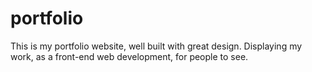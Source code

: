 # portfolio
This is my portfolio website, well built with great design. Displaying my work, as a front-end web development, for people to see.
